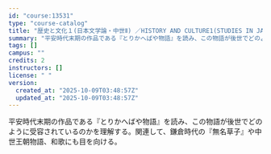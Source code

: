 ```yaml
---
id: "course:13531"
type: "course-catalog"
title: "歴史と文化１(日本文学論・中世Ⅱ) ／HISTORY AND CULTURE1(STUDIES IN JAPANESE LITERATURE: MEDIEVAL AGES II)"
summary: "平安時代末期の作品である『とりかへばや物語』を読み、この物語が後世でどのように受容されているのかを理解する。関連して、鎌倉時代の『無名草子』や中世王朝物語、和歌にも目を向ける。"
tags: []
campus: ""
credits: 2
instructors: []
license: " "
version:
  created_at: "2025-10-09T03:48:57Z"
  updated_at: "2025-10-09T03:48:57Z"
---
```


平安時代末期の作品である『とりかへばや物語』を読み、この物語が後世でどのように受容されているのかを理解する。関連して、鎌倉時代の『無名草子』や中世王朝物語、和歌にも目を向ける。
